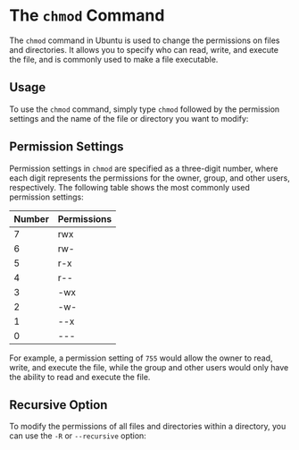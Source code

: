 # The `chmod` Command

The `chmod` command in Ubuntu is used to change the permissions on files and directories. It allows you to specify who can read, write, and execute the file, and is commonly used to make a file executable.

## Usage

To use the `chmod` command, simply type `chmod` followed by the permission settings and the name of the file or directory you want to modify:


## Permission Settings

Permission settings in `chmod` are specified as a three-digit number, where each digit represents the permissions for the owner, group, and other users, respectively. The following table shows the most commonly used permission settings:

| Number | Permissions |
| ------ | ----------- |
| 7      | rwx         |
| 6      | rw-         |
| 5      | r-x         |
| 4      | r--         |
| 3      | -wx         |
| 2      | -w-         |
| 1      | --x         |
| 0      | ---         |

For example, a permission setting of `755` would allow the owner to read, write, and execute the file, while the group and other users would only have the ability to read and execute the file.

## Recursive Option

To modify the permissions of all files and directories within a directory, you can use the `-R` or `--recursive` option:
